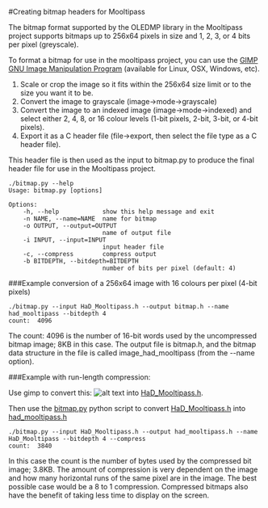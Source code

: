 #Creating bitmap headers for Mooltipass

The bitmap format supported by the OLEDMP library in the Mooltipass project supports bitmaps up to 256x64 pixels in size and 1, 2, 3, or 4 bits per pixel (greyscale).

To format a bitmap for use in the mooltipass project, you can use the <a href="http://www.gimp.org">GIMP GNU Image Manipulation Program</a> (available for Linux, OSX, Windows, etc).  

1. Scale or crop the image so it fits within the 256x64 size limit or to the size you want it to be.
2. Convert the image to grayscale (image->mode->grayscale)
3. Convert the image to an indexed image (image->mode->indexed) and select either 2, 4, 8, or 16 colour levels (1-bit pixels, 2-bit, 3-bit, or 4-bit pixels).  
4. Export it as a C header file (file->export, then select the file type as a C header file).

This header file is then used as the input to bitmap.py to produce the final header file for use in the Mooltipass project.

```
./bitmap.py --help
Usage: bitmap.py [options]

Options:
    -h, --help            show this help message and exit
    -n NAME, --name=NAME  name for bitmap
    -o OUTPUT, --output=OUTPUT
                          name of output file
    -i INPUT, --input=INPUT
                          input header file
    -c, --compress        compress output
    -b BITDEPTH, --bitdepth=BITDEPTH
                          number of bits per pixel (default: 4)
```

###Example conversion of a 256x64 image with 16 colours per pixel (4-bit pixels)
```
./bitmap.py --input HaD_Mooltipass.h --output bitmap.h --name had_mooltipass --bitdepth 4
count:  4096
```

The count: 4096 is the number of 16-bit words used by the uncompressed bitmap image; 8KB in this case. The output file is bitmap.h, and the bitmap data structure in the file is called image_had_mooltipass (from the --name option).

###Example with run-length compression:

Use gimp to convert this:
![alt text](https://github.com/harlequin-tech/mooltipass/raw/master/bitmaps/HaD_Mooltipass.png "Hackaday Mooltipass Logo") into [HaD_Mooltipass.h](https://github.com/harlequin-tech/mooltipass/blob/master/bitmaps/HaD_Mooltipass.h).

Then use the [bitmap.py](https://github.com/harlequin-tech/mooltipass/blob/master/bitmaps/bitmap.py) python script to convert [HaD_Mooltipass.h](https://github.com/harlequin-tech/mooltipass/blob/master/bitmaps/HaD_Mooltipass.h) into [had_mooltipass.h](https://github.com/harlequin-tech/mooltipass/blob/master/source_code/src/had_mooltipass.h)
```
./bitmap.py --input HaD_Mooltipass.h --output had_mooltipass.h --name HaD_Mooltipass --bitdepth 4 --compress
count:  3840
```


In this case the count is the number of bytes used by the compressed bit image; 3.8KB. The amount of compression is very dependent on the image and how many horizontal runs of the same pixel are in the image. The best possible case would be a 8 to 1 compression. Compressed bitmaps also have the benefit of taking less time to display on the screen.
